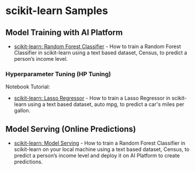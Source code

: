 # scikit-learn Samples

## Model Training with AI Platform
* [scikit-learn: Random Forest Classifier](../notebooks/scikit-learn/Online%20Prediction%20with%20scikit-learn%20in%20CMLE.ipynb) - How to train a Random Forest Classifier in scikit-learn using a text based dataset, Census, to predict a person’s income level.

### Hyperparameter Tuning (HP Tuning)
Notebook Tutorial:
* [scikit-learn: Lasso Regressor](../notebooks/scikit-learn/Hyperparameter%20Tuning%20with%20scikit-learn%20in%20CMLE.ipynb) - How to train a Lasso Regressor in scikit-learn using a text based dataset, auto mpg, to predict a car's miles per gallon.

## Model Serving (Online Predictions)
* [scikit-learn: Model Serving](../notebooks/scikit-learn/Online%20Prediction%20with%20scikit-learn%20in%20CMLE.ipynb) - How to train a Random Forest Classifier in scikit-learn on your local machine using a text based dataset, Census, to predict a person’s income level and deploy it on AI Platform to create predictions.

